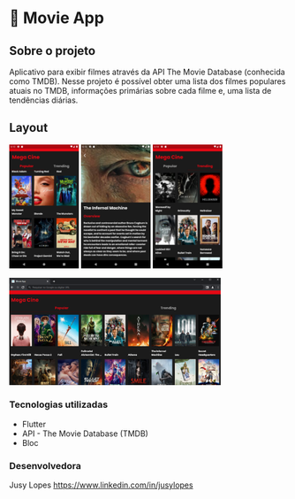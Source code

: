 # 🎥 Movie App
## Sobre o projeto

Aplicativo para exibir filmes através da API The Movie Database (conhecida como TMDB). 
Nesse projeto é possível obter uma lista dos filmes populares atuais no TMDB, informações primárias sobre cada filme e, 
uma lista de tendências diárias.


## Layout 
<p>
<img src="screenshots/Screenshot_1665555214.png" width="25%">
<img src="screenshots/Screenshot_1665555146.png" width="25%">
<img src="screenshots/Screenshot_1665555255.png" width="25%">

</p>
<p><img src="screenshots/Screenshot_web.png" width="76%"></p>

### Tecnologias utilizadas

* Flutter
* API - The Movie Database (TMDB)
* Bloc


### Desenvolvedora

Jusy Lopes
https://www.linkedin.com/in/jusylopes
